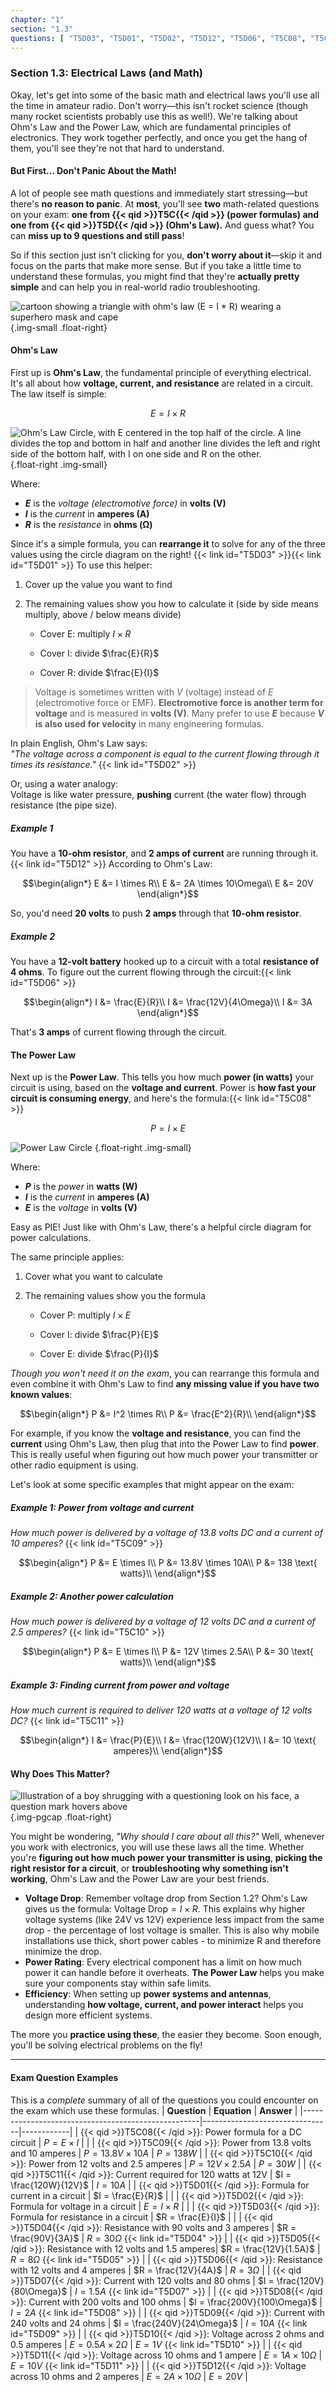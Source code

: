 ```yaml
---
chapter: "1"
section: "1.3"
questions: [ "T5D03", "T5D01", "T5D02", "T5D12", "T5D06", "T5C08", "T5C09", "T5C10", "T5C11", "T5D04", "T5D05", "T5D07", "T5D08", "T5D09", "T5D10", "T5D11" ]
---
```


### Section 1.3: Electrical Laws (and Math)

Okay, let's get into some of the basic math and electrical laws you'll use all the time in amateur radio. Don't worry—this isn't rocket science (though many rocket scientists probably use this as well!). We're talking about Ohm's Law and the Power Law, which are fundamental principles of electronics. They work together perfectly, and once you get the hang of them, you'll see they're not that hard to understand.

#### But First... Don't Panic About the Math!

A lot of people see math questions and immediately start stressing—but there's **no reason to panic**. At **most**, you'll see **two** math-related questions on your exam: **one from {{< qid >}}T5C{{< /qid >}} (power formulas) and one from {{< qid >}}T5D{{< /qid >}} (Ohm's Law).** And guess what? You can **miss up to 9 questions and still pass**!  

So if this section just isn't clicking for you, **don't worry about it**—skip it and focus on the parts that make more sense. But if you take a little time to understand these formulas, you might find that they're **actually pretty simple** and can help you in real-world radio troubleshooting.

![cartoon showing a triangle with ohm's law (E = I * R) wearing a superhero mask and cape](/images/illus/ohmslawhero.svg)
{.img-small .float-right}

#### Ohm's Law

First up is **Ohm's Law**, the fundamental principle of everything electrical. It's all about how **voltage, current, and resistance** are related in a circuit. The law itself is simple:

$$E = I \times R$$

![Ohm's Law Circle, with E centered in the top half of the circle. A line divides the top and bottom in half and another line divides the left and right side of the bottom half, with I on one side and R on the other.](/images/form-ohms.svg)
{.float-right .img-small}

Where:
- **$E$** is the *voltage (electromotive force)* in **volts (V)**  
- **$I$** is the *current* in **amperes (A)**  
- **$R$** is the *resistance* in **ohms (Ω)**  

Since it's a simple formula, you can **rearrange it** to solve for any of the three values using the circle diagram on the right! {{< link id="T5D03" >}}{{< link id="T5D01" >}} To use this helper:

1. Cover up the value you want to find
2. The remaining values show you how to calculate it (side by side means multiply, above / below means divide)

   - Cover E: multiply $I \times R$

   - Cover I: divide $\frac{E}{R}$

   - Cover R: divide $\frac{E}{I}$

> Voltage is sometimes written with $V$ (voltage) instead of $E$ (electromotive force or EMF). **Electromotive force is another term for voltage** and is measured in **volts (V)**. Many prefer to use **$E$** because **$V$ is also used for velocity** in many engineering formulas.

<div class="clear"></div>

In plain English, Ohm's Law says:  
*"The voltage across a component is equal to the current flowing through it times its resistance."*  {{< link id="T5D02" >}}

Or, using a water analogy:  
Voltage is like water pressure, **pushing** current (the water flow) through resistance (the pipe size).

##### **Example 1**  
You have a **10-ohm resistor**, and **2 amps of current** are running through it. {{< link id="T5D12" >}} According to Ohm's Law:

$$\begin{align*}
E &= I \times R\\
E &= 2A \times 10\Omega\\
E &= 20V
\end{align*}$$

So, you'd need **20 volts** to push **2 amps** through that **10-ohm resistor**.

##### **Example 2**  
You have a **12-volt battery** hooked up to a circuit with a total **resistance of 4 ohms**. To figure out the current flowing through the circuit:{{< link id="T5D06" >}}

$$\begin{align*}
I &= \frac{E}{R}\\
I &= \frac{12V}{4\Omega}\\
I &= 3A
\end{align*}$$

That's **3 amps** of current flowing through the circuit.

#### The Power Law

Next up is the **Power Law**. This tells you how much **power (in watts)** your circuit is using, based on the **voltage and current**. Power is **how fast your circuit is consuming energy**, and here's the formula:{{< link id="T5C08" >}}

$$P = I \times E$$

![Power Law Circle](/images/form-power.svg)
{.float-right .img-small}

Where:
- **$P$** is the *power* in **watts (W)**  
- **$I$** is the *current* in **amperes (A)**  
- **$E$** is the *voltage* in **volts (V)**  

Easy as PIE! Just like with Ohm's Law, there's a helpful circle diagram for power calculations.

The same principle applies:
1. Cover what you want to calculate
2. The remaining values show you the formula

   - Cover P: multiply $I \times E$

   - Cover I: divide $\frac{P}{E}$

   - Cover E: divide $\frac{P}{I}$

<div class="clear"></div>

*Though you won't need it on the exam*, you can rearrange this formula and even combine it with Ohm's Law to find **any missing value if you have two known values**:

$$\begin{align*}
P &= I^2 \times R\\
P &= \frac{E^2}{R}\\
\end{align*}$$

For example, if you know the **voltage and resistance**, you can find the **current** using Ohm's Law, then plug that into the Power Law to find **power**. This is really useful when figuring out how much power your transmitter or other radio equipment is using.

Let's look at some specific examples that might appear on the exam:

##### **Example 1: Power from voltage and current** 
*How much power is delivered by a voltage of 13.8 volts DC and a current of 10 amperes?* {{< link id="T5C09" >}}

$$\begin{align*}
P &= E \times I\\
P &= 13.8V \times 10A\\
P &= 138 \text{ watts}\\
\end{align*}$$

##### **Example 2: Another power calculation**  
*How much power is delivered by a voltage of 12 volts DC and a current of 2.5 amperes?* {{< link id="T5C10" >}}

$$\begin{align*}
P &= E \times I\\
P &= 12V \times 2.5A\\
P &= 30 \text{ watts}\\
\end{align*}$$

#####  **Example 3: Finding current from power and voltage**  
*How much current is required to deliver 120 watts at a voltage of 12 volts DC?* {{< link id="T5C11" >}}

$$\begin{align*}
I &= \frac{P}{E}\\
I &= \frac{120W}{12V}\\
I &= 10 \text{ amperes}\\
\end{align*}$$

#### Why Does This Matter?

![Illustration of a boy shrugging with a questioning look on his face, a question mark hovers above](../../../images/illus/boyquestion.svg)
{.img-pgcap .float-right}

You might be wondering, *"Why should I care about all this?"* Well, whenever you work with electronics, you will use these laws all the time. Whether you're **figuring out how much power your transmitter is using**, **picking the right resistor for a circuit**, or **troubleshooting why something isn't working**, Ohm's Law and the Power Law are your best friends.

- **Voltage Drop**: Remember voltage drop from Section 1.2? Ohm's Law gives us the formula: $\text{Voltage Drop} = I \times R$. This explains why higher voltage systems (like 24V vs 12V) experience less impact from the same drop - the percentage of lost voltage is smaller. This is also why mobile installations use thick, short power cables - to minimize R and therefore minimize the drop.
- **Power Rating**: Every electrical component has a limit on how much power it can handle before it overheats. **The Power Law** helps you make sure your components stay within safe limits.
- **Efficiency**: When setting up **power systems and antennas**, understanding **how voltage, current, and power interact** helps you design more efficient systems.

The more you **practice using these**, the easier they become. Soon enough, you'll be solving electrical problems on the fly!

---

#### **Exam Question Examples**

This is a *complete* summary of all of the questions you could encounter on the exam which use these formulas.
| **Question**                                       | **Equation**                    | **Answer** |
|----------------------------------------------------|--------------------------------|------------|
| {{< qid >}}T5C08{{< /qid >}}: Power formula for a DC circuit          | $P = E \times I$                |            |
| {{< qid >}}T5C09{{< /qid >}}: Power from 13.8 volts and 10 amperes    | $P = 13.8V \times 10A$          | $P = 138W$ |
| {{< qid >}}T5C10{{< /qid >}}: Power from 12 volts and 2.5 amperes     | $P = 12V \times 2.5A$           | $P = 30W$  |
| {{< qid >}}T5C11{{< /qid >}}: Current required for 120 watts at 12V   | $I = \frac{120W}{12V}$         | $I = 10A$  |
| {{< qid >}}T5D01{{< /qid >}}: Formula for current in a circuit        | $I = \frac{E}{R}$              |            |
| {{< qid >}}T5D02{{< /qid >}}: Formula for voltage in a circuit        | $E = I \times R$                |            |
| {{< qid >}}T5D03{{< /qid >}}: Formula for resistance in a circuit     | $R = \frac{E}{I}$              |            |
| {{< qid >}}T5D04{{< /qid >}}: Resistance with 90 volts and 3 amperes  | $R = \frac{90V}{3A}$           | $R = 30\Omega$ {{< link id="T5D04" >}} |
| {{< qid >}}T5D05{{< /qid >}}: Resistance with 12 volts and 1.5 amperes| $R = \frac{12V}{1.5A}$         | $R = 8\Omega$ {{< link id="T5D05" >}} |
| {{< qid >}}T5D06{{< /qid >}}: Resistance with 12 volts and 4 amperes  | $R = \frac{12V}{4A}$           | $R = 3\Omega$  |
| {{< qid >}}T5D07{{< /qid >}}: Current with 120 volts and 80 ohms      | $I = \frac{120V}{80\Omega}$    | $I = 1.5A$ {{< link id="T5D07" >}} |
| {{< qid >}}T5D08{{< /qid >}}: Current with 200 volts and 100 ohms     | $I = \frac{200V}{100\Omega}$   | $I = 2A$ {{< link id="T5D08" >}} |
| {{< qid >}}T5D09{{< /qid >}}: Current with 240 volts and 24 ohms      | $I = \frac{240V}{24\Omega}$    | $I = 10A$ {{< link id="T5D09" >}} |
| {{< qid >}}T5D10{{< /qid >}}: Voltage across 2 ohms and 0.5 amperes   | $E = 0.5A \times 2\Omega$       | $E = 1V$ {{< link id="T5D10" >}} |
| {{< qid >}}T5D11{{< /qid >}}: Voltage across 10 ohms and 1 ampere     | $E = 1A \times 10\Omega$        | $E = 10V$ {{< link id="T5D11" >}} |
| {{< qid >}}T5D12{{< /qid >}}: Voltage across 10 ohms and 2 amperes    | $E = 2A \times 10\Omega$        | $E = 20V$  |

<ohms-law-calculator></ohms-law-calculator>

